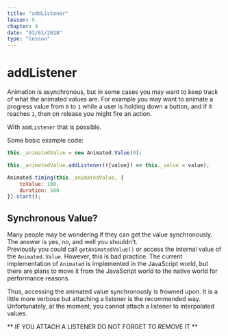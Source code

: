```yaml
---
title: "addListener"
lesson: 5
chapter: 4
date: "03/01/2018"
type: "lesson"
---
```

# addListener

Animation is asynchronous, but in some cases you may want to keep track of what the animated values are. For example you may want to animate a progress value from `0` to `1` while a user is holding down a button, and if it reaches `1`, then on release you might fire an action.

With `addListener` that is possible.

Some basic example code:

```js
this._animatedValue = new Animated.Value(0);

this._animatedValue.addListener(({value}) => this._value = value);

Animated.timing(this._animatedValue, {
    toValue: 100,
    duration: 500
}).start();
```

## Synchronous Value?

Many people may be wondering if they can get the value synchronously. The answer is yes, no, and well you shouldn't.  
Previously you could call `getAnimatedValue()` or access the internal value of the `Animated.Value`. However, this is bad practice. The current implementation of `Animated` is implemented in the JavaScript world, but there are plans to move it from the JavaScript world to the native world for performance reasons.

Thus, accessing the animated value synchronously is frowned upon. It is a little more verbose but attaching a listener is the recommended way. Unfortunately, at the moment, you cannot attach a listener to interpolated values.

** IF YOU ATTACH A LISTENER DO NOT FORGET TO REMOVE IT **

